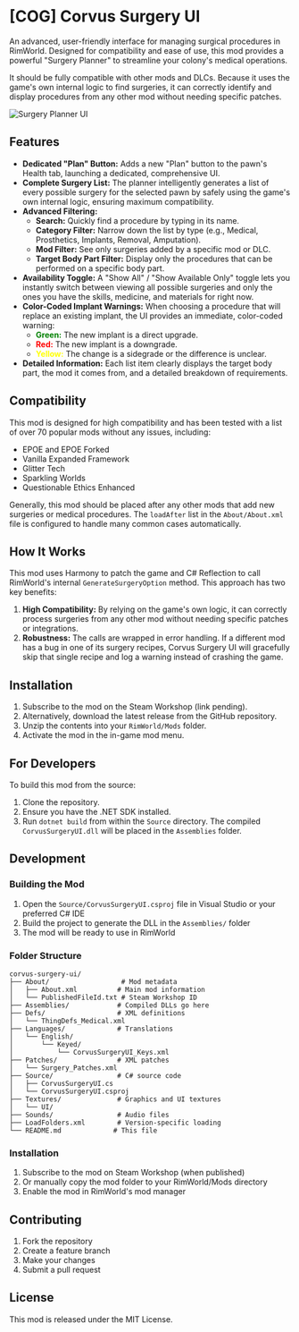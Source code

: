 # [COG] Corvus Surgery UI

An advanced, user-friendly interface for managing surgical procedures in RimWorld. Designed for compatibility and ease of use, this mod provides a powerful "Surgery Planner" to streamline your colony's medical operations.

It should be fully compatible with other mods and DLCs. Because it uses the game's own internal logic to find surgeries, it can correctly identify and display procedures from any other mod without needing specific patches.

![Surgery Planner UI](https://i.imgur.com/REPLACE_THIS_WITH_A_REAL_SCREENSHOT.png)  <!-- Replace with an actual screenshot -->

## Features

-   **Dedicated "Plan" Button:** Adds a new "Plan" button to the pawn's Health tab, launching a dedicated, comprehensive UI.
-   **Complete Surgery List:** The planner intelligently generates a list of every possible surgery for the selected pawn by safely using the game's own internal logic, ensuring maximum compatibility.
-   **Advanced Filtering:**
    -   **Search:** Quickly find a procedure by typing in its name.
    -   **Category Filter:** Narrow down the list by type (e.g., Medical, Prosthetics, Implants, Removal, Amputation).
    -   **Mod Filter:** See only surgeries added by a specific mod or DLC.
    -   **Target Body Part Filter:** Display only the procedures that can be performed on a specific body part.
-   **Availability Toggle:** A "Show All" / "Show Available Only" toggle lets you instantly switch between viewing all possible surgeries and only the ones you have the skills, medicine, and materials for right now.
-   **Color-Coded Implant Warnings:** When choosing a procedure that will replace an existing implant, the UI provides an immediate, color-coded warning:
    -   <span style="color:green">**Green:**</span> The new implant is a direct upgrade.
    -   <span style="color:red">**Red:**</span> The new implant is a downgrade.
    -   <span style="color:yellow">**Yellow:**</span> The change is a sidegrade or the difference is unclear.
-   **Detailed Information:** Each list item clearly displays the target body part, the mod it comes from, and a detailed breakdown of requirements.

## Compatibility

This mod is designed for high compatibility and has been tested with a list of over 70 popular mods without any issues, including:
- EPOE and EPOE Forked
- Vanilla Expanded Framework
- Glitter Tech
- Sparkling Worlds
- Questionable Ethics Enhanced

Generally, this mod should be placed after any other mods that add new surgeries or medical procedures. The `loadAfter` list in the `About/About.xml` file is configured to handle many common cases automatically.

## How It Works

This mod uses Harmony to patch the game and C# Reflection to call RimWorld's internal `GenerateSurgeryOption` method. This approach has two key benefits:
1.  **High Compatibility:** By relying on the game's own logic, it can correctly process surgeries from any other mod without needing specific patches or integrations.
2.  **Robustness:** The calls are wrapped in error handling. If a different mod has a bug in one of its surgery recipes, Corvus Surgery UI will gracefully skip that single recipe and log a warning instead of crashing the game.

## Installation

1.  Subscribe to the mod on the Steam Workshop (link pending).
2.  Alternatively, download the latest release from the GitHub repository.
3.  Unzip the contents into your `RimWorld/Mods` folder.
4.  Activate the mod in the in-game mod menu.

## For Developers

To build this mod from the source:
1.  Clone the repository.
2.  Ensure you have the .NET SDK installed.
3.  Run `dotnet build` from within the `Source` directory. The compiled `CorvusSurgeryUI.dll` will be placed in the `Assemblies` folder.

## Development

### Building the Mod

1. Open the `Source/CorvusSurgeryUI.csproj` file in Visual Studio or your preferred C# IDE
2. Build the project to generate the DLL in the `Assemblies/` folder
3. The mod will be ready to use in RimWorld

### Folder Structure

```
corvus-surgery-ui/
├── About/                  # Mod metadata
│   ├── About.xml          # Main mod information
│   └── PublishedFileId.txt # Steam Workshop ID
├── Assemblies/            # Compiled DLLs go here
├── Defs/                  # XML definitions
│   └── ThingDefs_Medical.xml
├── Languages/             # Translations
│   └── English/
│       └── Keyed/
│           └── CorvusSurgeryUI_Keys.xml
├── Patches/               # XML patches
│   └── Surgery_Patches.xml
├── Source/                # C# source code
│   ├── CorvusSurgeryUI.cs
│   └── CorvusSurgeryUI.csproj
├── Textures/              # Graphics and UI textures
│   └── UI/
├── Sounds/                # Audio files
├── LoadFolders.xml        # Version-specific loading
└── README.md             # This file
```

### Installation

1. Subscribe to the mod on Steam Workshop (when published)
2. Or manually copy the mod folder to your RimWorld/Mods directory
3. Enable the mod in RimWorld's mod manager

## Contributing

1. Fork the repository
2. Create a feature branch
3. Make your changes
4. Submit a pull request

## License

This mod is released under the MIT License.
